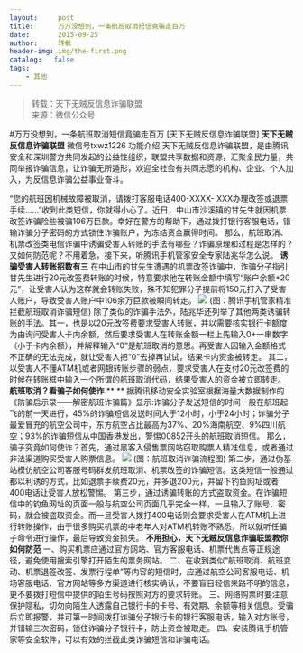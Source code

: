 ```yaml
---
layout:     post
title:      万万没想到，一条航班取消短信竟骗走百万
date:       2015-09-25
author:     转载
header-img: img/the-first.png
catalog:   false
tags:
    - 其他
---
```


<blockquote><p>转载：天下无贼反信息诈骗联盟<br>
来源：微信公众号</p></blockquote>

#万万没想到，一条航班取消短信竟骗走百万
[天下无贼反信息诈骗联盟]
**天下无贼反信息诈骗联盟**
微信号txwz1226
功能介绍
天下无贼反信息诈骗联盟，是由腾讯安全和深圳警方共同发起的公益性组织，联盟共享数据和资源，汇聚全民力量，共同举报诈骗信息，让诈骗无所遁形，欢迎全社会有共同志愿的机构、企业、个人加入，为反信息诈骗公益事业奋斗。

“您的航班因机械故障被取消，请拨打客服电话400-XXXX-
XXX办理改签或退票手续……”收到此类短信，你就得小心了。近日，中山市沙溪镇的甘先生就因机票改签诈骗险些被骗106万巨款。幸好在警方的帮助下，通过拨打银行客服电话，错输诈骗分子密码的方式锁住诈骗账户，为冻结资金赢得时间。
那么，航班取消、机票改签类电信诈骗中诱骗受害人转账的手法有哪些？诈骗原理和过程是怎样的？又如何防范呢？不用着急，接下来，听腾讯手机管家安全专家陆兆华怎么说。
**诱骗受害人转账招数有三**
在中山市的甘先生遭遇的机票改签诈骗中，诈骗分子指引甘先生进行20元改签费转账的时候，特意要求他在转账金额中填写“账户余额+20元”，让受害人认为这样就会转账失败，殊不知犯罪分子提前将150元打入了受害人账户，导致受害人账户中106余万巨款被瞬间转走。
![]({{site.baseurl}}/postimg/3Frx8wcpibSvh9BL39aAhWP7cpsXU2CKsmTZIWEyphFtNnDcjcBKHRUzPwNXOTlKYboQibjPmyTkc7Ah1MviaHcFQ.png)
(图：腾讯手机管家精准拦截航班取消诈骗短信)
除了类似的诈骗手法外，陆兆华还列举了其他两类诱骗转账的手法。其一，也是以20元改签费要求受害人转账，并以需要核实银行卡额度为由询问受害人卡内余额，然后要求受害人在转账金额一栏上先输入0+一串数字（小于卡内余额），并解释输入“0”是航班取消的意思。再受害人因输入金额格式不正确的无法完成，就让受害人把“0”去掉再试试，结果卡内资金被转走。
其二，以受害人不懂ATM机或者网银转账步骤的弱点，要求受害人在支付20元改签费的时候在转账框中输入一个所谓的航班取消代码，结果受害人的资金被立即转走。
**航班取消？看骗子如何使诈**
**
**
据腾讯移动安全实验室根据海量大数据制作的《防骗启示录——解密航班诈骗篇》显示:诈骗分子发送短信的时间一般在航班起飞的前一天进行，45%的诈骗短信发送时间大于12小时，小于24小时；诈骗分子最爱冒充的航空公司中，东方航空占比最高为37%、20%海南航空、9%四川航空；93%的诈骗短信从中国香港发出，警惕00852开头的航班取消短信。
那么，骗子究竟如何使诈？首先，通过黑客入侵售票网站窃取购票人精准信息，或者通过非法渠道购买受害人购票信息。
![]({{site.baseurl}}/postimg/3Frx8wcpibSvh9BL39aAhWP7cpsXU2CKslu74YdB2011uRBvRPzzD1g6t6SryxJ4GucF5FoyGx7PPCUgfUakbcw.jpeg)
(图：航班取消诈骗流程图)
第二步，通过伪基站模仿航空公司客服号码群发航班取消、机票改签的诈骗短信。这类短信一般通过都以利诱的方式，比如退票手续费20元，并多退200元，并留下钓鱼网址或者400电话让受害人放松警惕。
第三步，通过诱骗转账的方式盗取资金。在诈骗短信中的钓鱼网址的页面一般与航空公司页面几乎完全一样，一旦输入了账号、密码，就会被盗取资金。而一旦受害人拨打400电话则会要求受害人在ATM机上进行转账操作，由于很多购买机票的中老年人对ATM机转账不熟悉，所以就听任骗子命令进行操作，最后导致资金损失。
**不用担心，天下无贼反信息诈骗联盟教你如何防范**
一、购买机票应通过官方网站、官方客服电话、机票代售点等正规途径，避免使用搜索引擎打开陌生的票务网站。
二、在收到类似“航班取消、航班变动、机票退签改签、发票行程单”等内容的短信时，应通过航空公司客服电话、机场客服电话、官方网站等多方渠道进行核实确认，不要盲目轻信来路不明的信息，更不要拨打短信中提供的陌生号码按照对方的要求转账。
三、网络购票时要注意保护隐私，切勿向陌生人透露自己银行卡的卡号、有效期、余额等相关信息。受骗后立即报警，并可第一时间拨打诈骗分子银行卡的银行客服电话，输入对方账号，并错输三次密码，锁住诈骗分子银行卡，防止资金被取走。
四、安装腾讯手机管家等安全软件，可以有效的拦截此类诈骗短信和诈骗电话。
